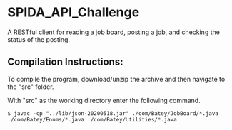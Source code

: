 # SPIDA_API_Challenge
A RESTful client for reading a job board, posting a job, and checking the status of the posting.

## Compilation Instructions:
To compile the program, download/unzip the archive and then navigate to the "src" folder.

With "src" as the working directory enter the following command.
```
$ javac -cp "../lib/json-20200518.jar" ./com/Batey/JobBoard/*.java ./com/Batey/Enums/*.java ./com/Batey/Utilities/*.java
```
